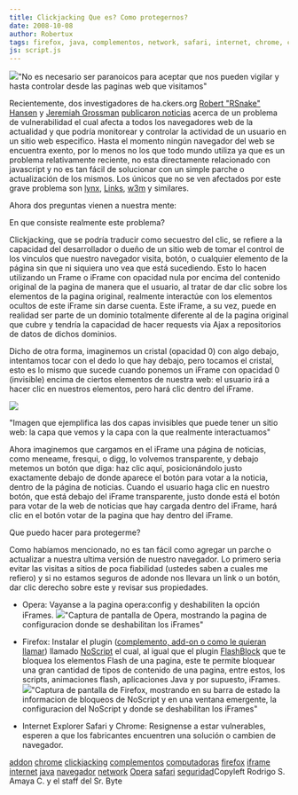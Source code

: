 ```yaml
---
title: Clickjacking Que es? Como protegernos?
date: 2008-10-08
author: Robertux
tags: firefox, java, complementos, network, safari, internet, chrome, clickjacking, iframe, Opera, addon, navegador, computadoras, seguridad
js: script.js
---
```


[![](http://3.bp.blogspot.com/_jH77WNrMVRA/SOwl2YzPRtI/AAAAAAAADa8/y-BTMA8eyLg/s400/spyware.jpg)](http://3.bp.blogspot.com/_jH77WNrMVRA/SOwl2YzPRtI/AAAAAAAADa8/y-BTMA8eyLg/s1600-h/spyware.jpg)"No es necesario ser
      paranoicos para aceptar que nos pueden vigilar y hasta controlar desde las paginas web que
      visitamos"

Recientemente, dos investigadores de ha.ckers.org [Robert "RSnake" Hansen](http://ha.ckers.org/blog/about) y [Jeremiah Grossman](http://jeremiahgrossman.blogspot.com/2004/11/my-resume.html) [publicaron noticias](http://ha.ckers.org/blog/20080915/clickjacking/) acerca de un problema de vulnerabilidad el cual afecta a todos los
      navegadores web de la actualidad y que podría monitorear y controlar la actividad de un
      usuario en un sitio web especifico. Hasta el momento ningún navegador del web se encuentra
      exento, por lo menos no los que todo mundo utiliza ya que es un problema relativamente
      reciente, no esta directamente relacionado con javascript y no es tan fácil de solucionar con
      un simple parche o actualización de los mismos. Los únicos que no se ven afectados por este
      grave problema son [lynx](http://es.wikipedia.org/wiki/Lynx_%28navegador%29), [Links](http://links.sourceforge.net/), [w3m](http://w3m.sourceforge.net/) y similares.

Ahora dos preguntas vienen
      a nuestra mente:

En que consiste
      realmente este problema?

Clickjacking, que se podría
      traducir como secuestro del clic, se refiere a la capacidad del desarrollador o dueño de un
      sitio web de tomar el control de los vinculos que nuestro navegador visita, botón, o cualquier
      elemento de la página sin que ni siquiera uno vea que está sucediendo. Esto lo hacen
      utilizando un Frame o iFrame con opacidad nula por encima del contenido original de la pagina
      de manera que el usuario, al tratar de dar clic sobre los elementos de la pagina original,
      realmente interactúe con los elementos ocultos de este iFrame sin darse cuenta. Este iFrame, a
      su vez, puede en realidad ser parte de un dominio totalmente diferente al de la pagina
      original que cubre y tendría la capacidad de hacer requests via Ajax a repositorios de datos
      de dichos dominios.

Dicho de otra forma, imaginemos un cristal
      (opacidad 0) con algo debajo, intentamos tocar con el dedo lo que hay debajo, pero tocamos el
      cristal, esto es lo mismo que sucede cuando ponemos un iFrame con opacidad 0 (invisible)
      encima de ciertos elementos de nuestra web: el usuario irá a hacer clic en nuestros elementos,
      pero hará clic dentro del iFrame.

[![](http://3.bp.blogspot.com/_jH77WNrMVRA/SOwmR9EVLQI/AAAAAAAADbE/6rbwdlaYOlQ/s400/clickjacking.png)](http://3.bp.blogspot.com/_jH77WNrMVRA/SOwmR9EVLQI/AAAAAAAADbE/6rbwdlaYOlQ/s1600-h/clickjacking.png)

"Imagen que ejemplifica las dos capas invisibles que puede tener un sitio web: la
      capa que vemos y la capa con la que realmente interactuamos"

Ahora imaginemos que cargamos
      en el iFrame una página de noticias, como meneame, fresqui, o digg, lo volvemos transparente,
      y debajo metemos un botón que diga: haz clic
      aquí, posicionándolo justo exactamente debajo de donde aparece el botón para
      votar a la noticia, dentro de la página de noticias. Cuando el usuario haga clic en nuestro
      botón, que está debajo del iFrame transparente, justo donde está el botón para votar de la web
      de noticias que hay cargada dentro del iFrame, hará clic en el botón votar de la pagina que
      hay dentro del iFrame.

Que puedo hacer para
      protegerme?

Como habíamos mencionado, no es tan fácil como
      agregar un parche o actualizar a nuestra ultima versión de nuestro navegador. Lo primero seria
      evitar las visitas a sitios de poca fiabilidad (ustedes saben a cuales me refiero) y si no
      estamos seguros de adonde nos llevara un link o un botón, dar clic derecho sobre este y
      revisar sus propiedades.

- Opera: Vayanse a la pagina opera:config y deshabiliten la opción iFrames.
[![](http://4.bp.blogspot.com/_jH77WNrMVRA/SOwiQqaf4eI/AAAAAAAADas/YxB-EONTMXc/s400/ClickJakingOperaConfig.png)](http://4.bp.blogspot.com/_jH77WNrMVRA/SOwiQqaf4eI/AAAAAAAADas/YxB-EONTMXc/s1600-h/ClickJakingOperaConfig.png)"Captura de pantalla de
      Opera, mostrando la pagina de configuracion donde se deshabilitan los
      iFrames"

- Firefox: Instalar el plugin ([complemento, add-on o como le quieran llamar](http://www.srbyte.com/2008/07/qu-es-un-complementoadd-on-de-firefox.html)) llamado [NoScript](http://noscript.net/getit) el cual, al igual que el plugin [FlashBlock](http://www.srbyte.com/2008/10/flashblock-complemento-de-firefox.html) que te bloquea los elementos Flash de una pagina, este te permite bloquear una gran cantidad de tipos de contenido de una pagina, entre estos, los scripts, animaciones flash, aplicaciones Java y por supuesto, iFrames.
[![](http://4.bp.blogspot.com/_jH77WNrMVRA/SOwkk3zufcI/AAAAAAAADa0/gt9GEyJiKqA/s400/ClickJackingFirefoxConfig.png)](http://4.bp.blogspot.com/_jH77WNrMVRA/SOwkk3zufcI/AAAAAAAADa0/gt9GEyJiKqA/s1600-h/ClickJackingFirefoxConfig.png)"Captura de pantalla de Firefox, mostrando en su
      barra de estado la informacion de bloqueos de NoScript y en una ventana emergente, la
      configuracion del NoScript y donde se deshabilitan los iFrames"

- Internet Explorer Safari y Chrome: Resignense a estar vulnerables, esperen a que los fabricantes encuentren una solución o cambien de navegador.

[addon](http://www.blogalaxia.com/tags/addon) [chrome](http://www.blogalaxia.com/tags/chrome) [clickjacking](http://www.blogalaxia.com/tags/clickjacking) [complementos](http://www.blogalaxia.com/tags/complementos) [computadoras](http://www.blogalaxia.com/tags/computadoras) [firefox](http://www.blogalaxia.com/tags/firefox) [iframe](http://www.blogalaxia.com/tags/iframe) [internet](http://www.blogalaxia.com/tags/internet) [java](http://www.blogalaxia.com/tags/java) [navegador](http://www.blogalaxia.com/tags/navegador) [network](http://www.blogalaxia.com/tags/network) [Opera](http://www.blogalaxia.com/tags/opera) [safari](http://www.blogalaxia.com/tags/safari) [seguridad](http://www.blogalaxia.com/tags/seguridad)Copyleft Rodrigo S. Amaya C. y el staff del Sr.
      Byte